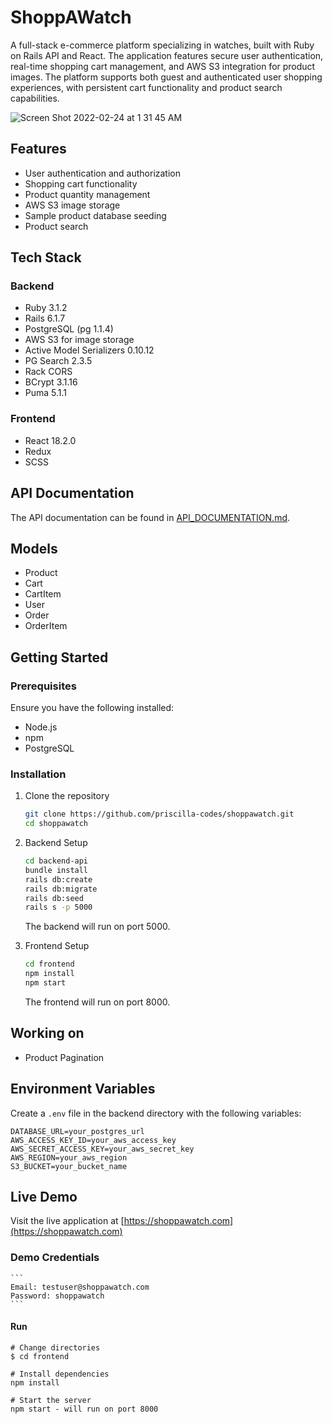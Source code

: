 # ShoppAWatch

A full-stack e-commerce platform specializing in watches, built with Ruby on Rails API and React. The application features secure user authentication, real-time shopping cart management, and AWS S3 integration for product images. The platform supports both guest and authenticated user shopping experiences, with persistent cart functionality and product search capabilities.

![Screen Shot 2022-02-24 at 1 31 45 AM](https://user-images.githubusercontent.com/10909592/155478583-83dd8acd-282f-4a99-b4ad-fc4937d4d698.png)

## Features

- User authentication and authorization
- Shopping cart functionality
- Product quantity management
- AWS S3 image storage
- Sample product database seeding
- Product search

## Tech Stack

### Backend
- Ruby 3.1.2
- Rails 6.1.7
- PostgreSQL (pg 1.1.4)
- AWS S3 for image storage
- Active Model Serializers 0.10.12
- PG Search 2.3.5
- Rack CORS
- BCrypt 3.1.16
- Puma 5.1.1

### Frontend
- React 18.2.0
- Redux
- SCSS

## API Documentation

The API documentation can be found in [API_DOCUMENTATION.md](API_DOCUMENTATION.md).

## Models

- Product
- Cart
- CartItem
- User
- Order
- OrderItem

## Getting Started

### Prerequisites

Ensure you have the following installed:
- Node.js 
- npm
- PostgreSQL

### Installation

1. Clone the repository
    ```bash
    git clone https://github.com/priscilla-codes/shoppawatch.git
    cd shoppawatch
    ```

2. Backend Setup
    ```bash
    cd backend-api
    bundle install
    rails db:create
    rails db:migrate
    rails db:seed
    rails s -p 5000
    ```
    The backend will run on port 5000.

3. Frontend Setup
    ```bash
    cd frontend
    npm install
    npm start
    ```
    The frontend will run on port 8000.

## Working on
- Product Pagination

## Environment Variables

Create a `.env` file in the backend directory with the following variables:
```
DATABASE_URL=your_postgres_url
AWS_ACCESS_KEY_ID=your_aws_access_key
AWS_SECRET_ACCESS_KEY=your_aws_secret_key
AWS_REGION=your_aws_region
S3_BUCKET=your_bucket_name
```

## Live Demo

Visit the live application at [https://shoppawatch.com](https://shoppawatch.com)

### Demo Credentials
    ```
    Email: testuser@shoppawatch.com
    Password: shoppawatch
    ```

#### Run

    # Change directories
    $ cd frontend

    # Install dependencies
    npm install

    # Start the server
    npm start - will run on port 8000
